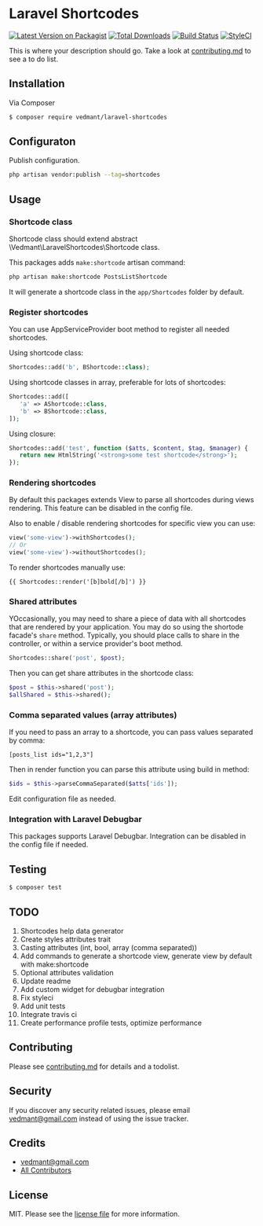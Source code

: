 # Laravel Shortcodes

[![Latest Version on Packagist][ico-version]][link-packagist]
[![Total Downloads][ico-downloads]][link-downloads]
[![Build Status][ico-travis]][link-travis]
[![StyleCI][ico-styleci]][link-styleci]

This is where your description should go. Take a look at [contributing.md](contributing.md) to see a to do list.

## Installation

Via Composer

``` bash
$ composer require vedmant/laravel-shortcodes
```

## Configuraton 

Publish configuration.
```bash
php artisan vendor:publish --tag=shortcodes
```


## Usage


### Shortcode class

Shortcode class should extend abstract \Vedmant\LaravelShortcodes\Shortcode class.

This packages adds `make:shortcode` artisan command:
```bash
php artisan make:shortcode PostsListShortcode
```
It will generate a shortcode class in the `app/Shortcodes` folder by default.


### Register shortcodes

You can use AppServiceProvider boot method to register all needed shortcodes.

Using shortcode class:
```php
Shortcodes::add('b', BShortcode::class);
```

Using shortcode classes in array, preferable for lots of shortcodes:
```php
Shortcodes::add([
   'a' => AShortcode::class,
   'b' => BShortcode::class,
]);
```

Using closure:
```php
Shortcodes::add('test', function ($atts, $content, $tag, $manager) {
   return new HtmlString('<strong>some test shortcode</strong>');
});
```

### Rendering shortcodes

By default this packages extends View to parse all shortcodes during views rendering.
This feature can be disabled in the config file.

Also to enable / disable rendering shortcodes for specific view you can use:

```php
view('some-view')->withShortcodes();
// Or
view('some-view')->withoutShortcodes();
```

To render shortcodes manually use:
```blade
{{ Shortcodes::render('[b]bold[/b]') }}
```


### Shared attributes

YOccasionally, you may need to share a piece of data with all shortcodes that are rendered by your application. 
You may do so using the shortode facade's `share` method. 
Typically, you should place calls to share in the controller, or within a service provider's boot method.
```php
Shortcodes::share('post', $post);
```

Then you can get share attributes in the shortcode class:

```php
$post = $this->shared('post');
$allShared = $this->shared();
```


### Comma separated values (array attributes)

If you need to pass an array to a shortcode, you can pass values separated by comma:

```blade
[posts_list ids="1,2,3"]
```

Then in render function you can parse this attribute using build in method:
```php
$ids = $this->parseCommaSeparated($atts['ids']);
```


Edit configuration file as needed.


### Integration with Laravel Debugbar

This packages supports Laravel Debugbar. Integration can be disabled in the config file if needed.


## Testing

``` bash
$ composer test
```


## TODO

1. Shortcodes help data generator
1. Create styles attributes trait
1. Casting attributes (int, bool, array (comma separated))
1. Add commands to generate a shortcode view, generate view by default with make:shortcode
1. Optional attributes validation
1. Update readme
1. Add custom widget for debugbar integration
1. Fix styleci
1. Add unit tests
1. Integrate travis ci
1. Create performance profile tests, optimize performance

## Contributing

Please see [contributing.md](contributing.md) for details and a todolist.

## Security

If you discover any security related issues, please email vedmant@gmail.com instead of using the issue tracker.

## Credits

- [vedmant@gmail.com][link-author]
- [All Contributors][link-contributors]

## License

MIT. Please see the [license file](license.md) for more information.

[ico-version]: https://img.shields.io/packagist/v/vedmant/laravel-shortcodes.svg?style=flat-square
[ico-downloads]: https://img.shields.io/packagist/dt/vedmant/laravel-shortcodes.svg?style=flat-square
[ico-travis]: https://img.shields.io/travis/vedmant/laravel-shortcodes/master.svg?style=flat-square
[ico-styleci]: https://styleci.io/repos/12345678/shield

[link-packagist]: https://packagist.org/packages/vedmant/laravel-shortcodes
[link-downloads]: https://packagist.org/packages/vedmant/laravel-shortcodes
[link-travis]: https://travis-ci.org/vedmant/laravels-hortcodes
[link-styleci]: https://github.styleci.io/repos/182276041
[link-author]: https://github.com/vedmant
[link-contributors]: ../../contributors
